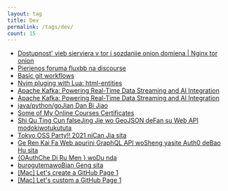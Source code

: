 ```yaml
---
layout: tag
title: Dev
permalink: /tags/dev/
count: 15
---
```


- [Dostupnost' vieb sierviera v tor i sozdaniie onion domiena | Nginx tor onion](https://creio.github.io/nginx-onion/)
- [Pierienos foruma fluxbb na discourse](https://creio.github.io/fluxbb-discourse/)
- [Basic git workflows](https://ethull.github.io/git-workflow.html)
- [Nvim pluging with Lua: html-entities](https://summeli.com/posts/nvim-plugin-with-lua/)
- [Apache Kafka: Powering Real-Time Data Streaming and AI Integration](https://roboticworldx.github.io/dev/2024/07/23/kafka.html)
- [Apache Kafka: Powering Real-Time Data Streaming and AI Integration](https://roboticworldx.github.io/dev/2024/07/23/kafka.html)
- [java/python/goJian Dan Bi Jiao ](https://blog.bitmap.us.kg/posts/cedaf171.html)
- [Some of My Online Courses Certificates](https://samirpaulb.github.io/blog-jekyll/posts/some-of-my-online-courses-certificates/)
- [Shi Qu Ting Cun falseJing Jie wo GeoJSON deFan su Web API modokiwotukututa](https://blog.sankichi.net/dev/shikuchoson-boundaries/)
- [Tokyo OSS Party!! 2021 niCan Jia sita](https://blog.sankichi.net/dev/tokyo_oss_party_2021/)
- [Ge Ren Kai Fa  Web apurini GraphQL API woSheng yasite Auth0 deBao Hu sita](https://blog.sankichi.net/dev/implement_graphql_api_protected_by_auth0/)
- [{OAuthChe Di Ru Men } woDu nda](https://blog.sankichi.net/dev/oauth_2_in_action/)
- [burogutemawoBian Geng sita](https://blog.sankichi.net/dev/%E3%83%96%E3%83%AD%E3%82%B0%E3%83%86%E3%83%BC%E3%83%9E%E3%82%92%E5%A4%89%E6%9B%B4%E3%81%97%E3%81%9F/)
- [[Mac] Let's create a GitHub Page 1](https://bbarry-lee.github.io/dev/lets-create-a-github-page-1.html)
- [[Mac] Let's custom a GitHub Page 1](https://bbarry-lee.github.io/dev/lets-custom-a-github-page-1.html)
